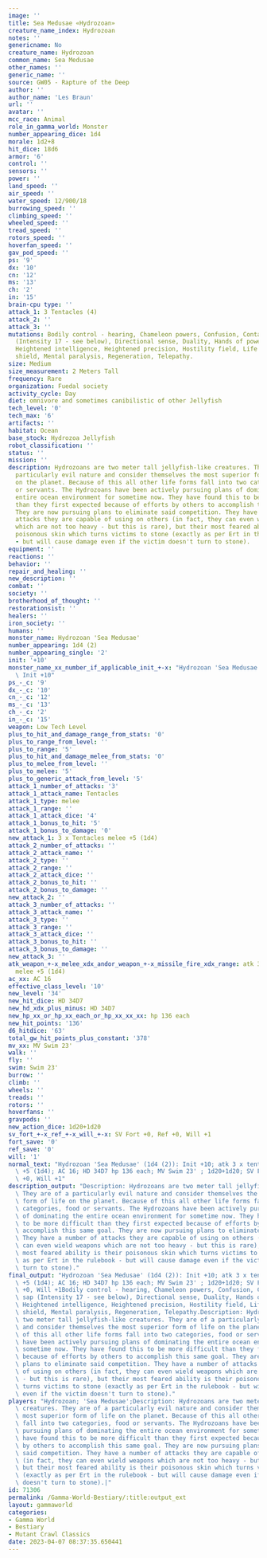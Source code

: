 ```yaml
---
image: ''
title: Sea Medusae «Hydrozoan»
creature_name_index: Hydrozoan
notes: ''
genericname: No
creature_name: Hydrozoan
common_name: Sea Medusae
other_names: ''
generic_name: ''
source: GW05 - Rapture of the Deep
author: ''
author_name: 'Les Braun'
url: ''
avatar: ''
mcc_race: Animal
role_in_gamma_world: Monster
number_appearing_dice: 1d4
morale: 1d2+8
hit_dice: 18d6
armor: '6'
control: ''
sensors: ''
power: ''
land_speed: ''
air_speed: ''
water_speed: 12/900/18
burrowing_speed: ''
climbing_speed: ''
wheeled_speed: ''
tread_speed: ''
rotors_speed: ''
hoverfan_speed: ''
gav_pod_speed: ''
ps: '9'
dx: '10'
cn: '12'
ms: '13'
ch: '2'
in: '15'
brain-cpu type: ''
attack_1: 3 Tentacles (4)
attack_2: ''
attack_3: ''
mutations: Bodily control - hearing, Chameleon powers, Confusion, Contact poison sap
  (Intensity 17 - see below), Directional sense, Duality, Hands of power - electrical,
  Heightened intelligence, Heightened precision, Hostility field, Life leech, Mental
  shield, Mental paralysis, Regeneration, Telepathy.
size: Medium
size_measurement: 2 Meters Tall
frequency: Rare
organization: Fuedal society
activity_cycle: Day
diet: omnivore and sometimes canibilistic of other Jellyfish
tech_level: '0'
tech_max: '6'
artifacts: ''
habitat: Ocean
base_stock: Hydrozoa Jellyfish
robot_classification: ''
status: ''
mission: ''
description: Hydrozoans are two meter tall jellyfish-like creatures. They are of a
  particularly evil nature and consider themselves the most superior form of life
  on the planet. Because of this all other life forms fall into two categories, food
  or servants. The Hydrozoans have been actively pursuing plans of dominating the
  entire ocean environment for sometime now. They have found this to be more difficult
  than they first expected because of efforts by others to accomplish this same goal.
  They are now pursuing plans to eliminate said competition. They have a number of
  attacks they are capable of using on others (in fact, they can even wield weapons
  which are not too heavy - but this is rare), but their most feared ability is their
  poisonous skin which turns victims to stone (exactly as per Ert in the rulebook
  - but will cause damage even if the victim doesn't turn to stone).
equipment: ''
reactions: ''
behavior: ''
repair_and_healing: ''
new_description: ''
combat: ''
society: ''
brotherhood_of_thought: ''
restorationsist: ''
healers: ''
iron_society: ''
humans: ''
monster_name: Hydrozoan 'Sea Medusae'
number_appearing: 1d4 (2)
number_appearing_single: '2'
init: '+10'
monster_name_xx_number_if_applicable_init_+-x: "Hydrozoan 'Sea Medusae' (1d4 (2)):\
  \ Init +10"
ps_-_c: '9'
dx_-_c: '10'
cn_-_c: '12'
ms_-_c: '13'
ch_-_c: '2'
in_-_c: '15'
weapon: Low Tech Level
plus_to_hit_and_damage_range_from_stats: '0'
plus_to_range_from_level: ''
plus_to_range: '5'
plus_to_hit_and_damage_melee_from_stats: '0'
plus_to_melee_from_level: ''
plus_to_melee: '5'
plus_to_generic_attack_from_level: '5'
attack_1_number_of_attacks: '3'
attack_1_attack_name: Tentacles
attack_1_type: melee
attack_1_range: ''
attack_1_attack_dice: '4'
attack_1_bonus_to_hit: '5'
attack_1_bonus_to_damage: '0'
new_attack_1: 3 x Tentacles melee +5 (1d4)
attack_2_number_of_attacks: ''
attack_2_attack_name: ''
attack_2_type: ''
attack_2_range: ''
attack_2_attack_dice: ''
attack_2_bonus_to_hit: ''
attack_2_bonus_to_damage: ''
new_attack_2: ''
attack_3_number_of_attacks: ''
attack_3_attack_name: ''
attack_3_type: ''
attack_3_range: ''
attack_3_attack_dice: ''
attack_3_bonus_to_hit: ''
attack_3_bonus_to_damage: ''
new_attack_3: ''
atk_weapon_+-x_melee_xdx_andor_weapon_+-x_missile_fire_xdx_range: atk 3 x tentacles
  melee +5 (1d4)
ac_xx: AC 16
effective_class_level: '10'
new_level: '34'
new_hit_dice: HD 34D7
new_hd_xdx_plus_minus: HD 34D7
new_hp_xx_or_hp_xx_each_or_hp_xx_xx_xx: hp 136 each
new_hit_points: '136'
d6_hitdice: '63'
total_gw_hit_points_plus_constant: '378'
mv_xx: MV Swim 23'
walk: ''
fly: ''
swim: Swim 23'
burrow: ''
climb: ''
wheels: ''
treads: ''
rotors: ''
hoverfans: ''
gravpods: ''
new_action_dice: 1d20+1d20
sv_fort_+-x_ref_+-x_will_+-x: SV Fort +0, Ref +0, Will +1
fort_save: '0'
ref_save: '0'
will: '1'
normal_text: "Hydrozoan 'Sea Medusae' (1d4 (2)): Init +10; atk 3 x tentacles melee\
  \ +5 (1d4); AC 16; HD 34D7 hp 136 each; MV Swim 23' ; 1d20+1d20; SV Fort +0, Ref\
  \ +0, Will +1"
description_output: "Description: Hydrozoans are two meter tall jellyfish-like creatures.\
  \ They are of a particularly evil nature and consider themselves the most superior\
  \ form of life on the planet. Because of this all other life forms fall into two\
  \ categories, food or servants. The Hydrozoans have been actively pursuing plans\
  \ of dominating the entire ocean environment for sometime now. They have found this\
  \ to be more difficult than they first expected because of efforts by others to\
  \ accomplish this same goal. They are now pursuing plans to eliminate said competition.\
  \ They have a number of attacks they are capable of using on others (in fact, they\
  \ can even wield weapons which are not too heavy - but this is rare), but their\
  \ most feared ability is their poisonous skin which turns victims to stone (exactly\
  \ as per Ert in the rulebook - but will cause damage even if the victim doesn't\
  \ turn to stone)."
final_output: "Hydrozoan 'Sea Medusae' (1d4 (2)): Init +10; atk 3 x tentacles melee\
  \ +5 (1d4); AC 16; HD 34D7 hp 136 each; MV Swim 23' ; 1d20+1d20; SV Fort +0, Ref\
  \ +0, Will +1Bodily control - hearing, Chameleon powers, Confusion, Contact poison\
  \ sap (Intensity 17 - see below), Directional sense, Duality, Hands of power - electrical,\
  \ Heightened intelligence, Heightened precision, Hostility field, Life leech, Mental\
  \ shield, Mental paralysis, Regeneration, Telepathy.Description: Hydrozoans are\
  \ two meter tall jellyfish-like creatures. They are of a particularly evil nature\
  \ and consider themselves the most superior form of life on the planet. Because\
  \ of this all other life forms fall into two categories, food or servants. The Hydrozoans\
  \ have been actively pursuing plans of dominating the entire ocean environment for\
  \ sometime now. They have found this to be more difficult than they first expected\
  \ because of efforts by others to accomplish this same goal. They are now pursuing\
  \ plans to eliminate said competition. They have a number of attacks they are capable\
  \ of using on others (in fact, they can even wield weapons which are not too heavy\
  \ - but this is rare), but their most feared ability is their poisonous skin which\
  \ turns victims to stone (exactly as per Ert in the rulebook - but will cause damage\
  \ even if the victim doesn't turn to stone)."
players: "Hydrozoan; 'Sea Medusae';Description: Hydrozoans are two meter tall jellyfish-like\
  \ creatures. They are of a particularly evil nature and consider themselves the\
  \ most superior form of life on the planet. Because of this all other life forms\
  \ fall into two categories, food or servants. The Hydrozoans have been actively\
  \ pursuing plans of dominating the entire ocean environment for sometime now. They\
  \ have found this to be more difficult than they first expected because of efforts\
  \ by others to accomplish this same goal. They are now pursuing plans to eliminate\
  \ said competition. They have a number of attacks they are capable of using on others\
  \ (in fact, they can even wield weapons which are not too heavy - but this is rare),\
  \ but their most feared ability is their poisonous skin which turns victims to stone\
  \ (exactly as per Ert in the rulebook - but will cause damage even if the victim\
  \ doesn't turn to stone).|"
id: 71306
permalink: /Gamma-World-Bestiary/:title:output_ext
layout: gammaworld
categories:
- Gamma World
- Bestiary
- Mutant Crawl Classics
date: 2023-04-07 08:37:35.650441
---
```

